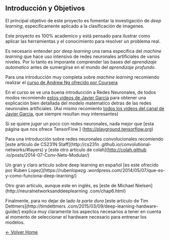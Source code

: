 ## Introducción y Objetivos

El principal objetivo de este proyecto es fomentar la investigación de *deep learning*, especificamente aplicado a la
clasificación de imagenes.

Este proyecto es 100% academico y está pensado para ilustrar como aplicar las herramientas y el conocimiento para
resolver un problema real.

Es necesario entender por *deep learning* una rama especifica del *machine learning* que hace uso intensivo de redes
neuronales artificiales de varios niveles. Por lo tanto es imporante comprender las bases del *aprendizaje automatico*
antes de sumergirse en el mundo del *aprendizaje profundo*.

Para una introducción muy completa sobre *machine learning* recomiendo realizar el [curso de Andrew Ng ofrecido por
Coursera](https://www.coursera.org/learn/machine-learning/home/welcome)

En el curso se ve una buena introducción a Redes Neuronales, de todos modos recomiendo [estos videos de Javier
Garcia](https://www.youtube.com/playlist?list=PLAnA8FVrBl8AWkZmbswwWiF8a_52dQ3JQ) para obtener una explicación bien
detallada del modelo matematico detras de las redes neuronales artificiales. (Así mismo recomiento [todos los videos
del canal de Javier Garcia](https://www.youtube.com/user/jamesjamesbondbond), que siempre resultan muy interesantes)

Si se quiere *jugar* un poco con redes neuronales, nada mejor que [esta página que nos ofrece TensorFlow ]
(http://playground.tensorflow.org)

Para una introducción sobre redes neuronales convolucionales recomiendo [este artículo de CS231N Staff](http://cs231n
 .github.io/convolutional-networks/#layers) y [este otro artículo de colah](http://colah.github
 .io/posts/2014-07-Conv-Nets-Modular/)

Un gran y claro artículo sobre deep learning en español [es este ofrecido por Ruben Lopez](https://rubenlopezg
.wordpress.com/2014/05/07/que-es-y-como-funciona-deep-learning/)

Otro gran artículo, aunque este en inglés, es [este de Michael Nielsen](http://neuralnetworksanddeeplearning
.com/chap6.html)

Finalmente, para no dejar de lado *la parte dura* [este artículo de Tim Dettmers](http://timdettmers
.com/2015/03/09/deep-learning-hardware-guide/) explica muy claramente los aspectos necesarios a tener en cuenta al
momento de seleccionar el hardware necesario para entrenar los modelos.


[<- Volver Home](../README.md)